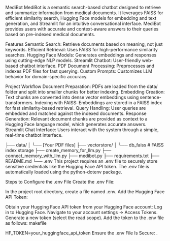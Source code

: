 MediBot 
MediBot is a semantic search-based chatbot designed to retrieve and summarize information from medical documents. It leverages FAISS for efficient similarity search, Hugging Face models for embedding and text generation, and Streamlit for an intuitive conversational interface. MediBot provides users with accurate and context-aware answers to their queries based on pre-indexed medical documents.

Features
Semantic Search: Retrieve documents based on meaning, not just keywords.
Efficient Retrieval: Uses FAISS for high-performance similarity searches.
Hugging Face Models: Generates embeddings and responses using cutting-edge NLP models.
Streamlit Chatbot: User-friendly web-based chatbot interface.
PDF Document Processing: Preprocesses and indexes PDF files for fast querying.
Custom Prompts: Customizes LLM behavior for domain-specific accuracy.

Project Workflow
Document Preparation:
PDFs are loaded from the data/ folder and split into smaller chunks for better indexing.
Embedding Creation:
Text chunks are converted into dense vector embeddings using sentence-transformers.
Indexing with FAISS:
Embeddings are stored in a FAISS index for fast similarity-based retrieval.
Query Handling:
User queries are embedded and matched against the indexed documents.
Response Generation:
Relevant document chunks are provided as context to a Hugging Face language model, which generates accurate answers.
Streamlit Chat Interface:
Users interact with the system through a simple, real-time chatbot interface.

├── data/
│   └── [Your PDF files]
├── vectorstore/
│   └── db_faiss        # FAISS index storage
├── create_memory_for_llm.py
├── connect_memory_with_llm.py
├── medibot.py
├── requirements.txt
├── README.md
└── .env
This project requires an .env file to securely store sensitive credentials like the Hugging Face API token. The .env file is automatically loaded using the python-dotenv package.

Steps to Configure the .env File
Create the .env File:

In the project root directory, create a file named .env.
Add the Hugging Face API Token:

Obtain your Hugging Face API token from your Hugging Face account:
Log in to Hugging Face.
Navigate to your account settings → Access Tokens.
Generate a new token (select the read scope).
Add the token to the .env file as follows:
makefile

HF_TOKEN=your_huggingface_api_token
Ensure the .env File Is Secure:
.




